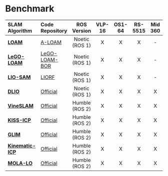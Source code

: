 # Benchmark 

| SLAM Algorithm                                                                 | Code Repository                                                          | ROS Version    | VLP-16 | OS1-64 | RS-5515 | Mid 360 | IMU | Wheel Odom | Loop Closure  | Year |
| :----------------------------------------------------------------------------- | :----------------------------------------------------------------------- | :------------: | :----: | :----: | :-----: | :-----: | :-: | :--------: | :-: | :--: |
| [**LOAM**](https://ri.cmu.edu/pub_files/2014/7/Ji_LidarMapping_RSS2014_v8.pdf) | [A-LOAM](https://github.com/HKUST-Aerial-Robotics/A-LOAM)                | Noetic (ROS 1) | X      | X      | X       | -       | -   | -          | -   | 2014 |
| [**LeGO-LOAM**](https://doi.org/10.1109/IROS.2018.8594299)                     | [LeGO-LOAM-BOR](https://github.com/facontidavide/LeGO-LOAM-BOR)          | Noetic (ROS 1) | X      | X      | X       | -       | -   | -          | X   | 2018 |
| [**LIO-SAM**](https://doi.org/10.1109/IROS45743.2020.9341176)                  | [LIORF](https://github.com/YJZLuckyBoy/liorf)                            | Noetic (ROS 1) | X      | X      | X       | -       | X   | -          | X   | 2020 |
| [**DLIO**](https://doi.org/10.1109/ICRA48891.2023.10160508)                    | [Official](https://github.com/vectr-ucla/direct_lidar_inertial_odometry) | Noetic (ROS 1) | X      | X      | X       | X       | X   | -          | -   | 2022 |
| [**VineSLAM**](https://doi.org/10.3389/frobt.2022.832165)                      | [Official](https://gitlab.inesctec.pt/agrob/prototypes/vineslam-os)      | Humble (ROS 2) | X      | X      | X       | X       | X   | X          | -   | 2022 |
| [**KISS-ICP**](https://doi.org/10.1109/LRA.2023.3236571)                       | [Official](https://github.com/PRBonn/kiss-icp)                           | Humble (ROS 2) | X      | X      | X       | X       | -   | -          | -   | 2023 |
| [**GLIM**](https://doi.org/10.1016/j.robot.2024.104750)                        | [Official](https://github.com/koide3/glim)                               | Humble (ROS 2) | X      | X      | X       | X       | X   | -          | X   | 2024 |
| [**Kinematic-ICP**](https://arxiv.org/pdf/2410.10277)                          | [Official](https://github.com/PRBonn/kinematic-icp)                      | Humble (ROS 2) | X      | X      | X       | X       | -   | X          | -   | 2024 |
| [**MOLA-LO**](https://doi.org/10.1177/02783649251316881)                       | [Official](https://github.com/MOLAorg/mola_lidar_odometry)               | Humble (ROS 2) | X      | X      | X       | X       | -   | -          | -   | 2024 |